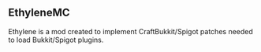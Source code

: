## EthyleneMC
Ethylene is a mod created to implement CraftBukkit/Spigot patches needed to load Bukkit/Spigot plugins.
